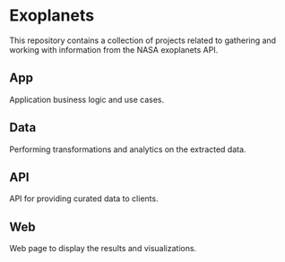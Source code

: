 # Exoplanets

This repository contains a collection of projects related to gathering and working with information from the NASA exoplanets API.

## App
Application business logic and use cases.

## Data
Performing transformations and analytics on the extracted data.

## API
API for providing curated data to clients.

## Web
Web page to display the results and visualizations.
